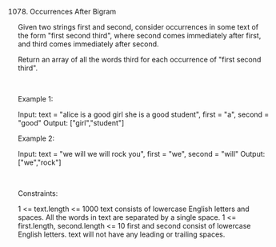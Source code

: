 1078. Occurrences After Bigram

Given two strings first and second, consider occurrences in some text of the form "first second third", where second comes immediately after first, and third comes immediately after second.

Return an array of all the words third for each occurrence of "first second third".

 

Example 1:

Input: text = "alice is a good girl she is a good student", first = "a", second = "good"
Output: ["girl","student"]


Example 2:

Input: text = "we will we will rock you", first = "we", second = "will"
Output: ["we","rock"]


 

Constraints:

1 <= text.length <= 1000
text consists of lowercase English letters and spaces.
All the words in text are separated by a single space.
1 <= first.length, second.length <= 10
first and second consist of lowercase English letters.
text will not have any leading or trailing spaces.